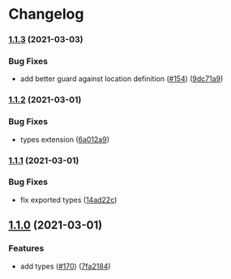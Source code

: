 # Changelog

### [1.1.3](https://www.github.com/hugomrdias/iso-url/compare/v1.1.2...v1.1.3) (2021-03-03)


### Bug Fixes

* add better guard against location definition ([#154](https://www.github.com/hugomrdias/iso-url/issues/154)) ([9dc71a9](https://www.github.com/hugomrdias/iso-url/commit/9dc71a9f505d39834861344c6696b0ca513400ad))

### [1.1.2](https://www.github.com/hugomrdias/iso-url/compare/v1.1.1...v1.1.2) (2021-03-01)


### Bug Fixes

* types extension ([6a012a9](https://www.github.com/hugomrdias/iso-url/commit/6a012a93d290d116a99b733d5be901ccf7813663))

### [1.1.1](https://www.github.com/hugomrdias/iso-url/compare/v1.1.0...v1.1.1) (2021-03-01)


### Bug Fixes

* fix exported types ([14ad22c](https://www.github.com/hugomrdias/iso-url/commit/14ad22c1fd69c2fe1744adbefeca6b2e9388a41d))

## [1.1.0](https://www.github.com/hugomrdias/iso-url/compare/v1.0.0...v1.1.0) (2021-03-01)


### Features

* add types ([#170](https://www.github.com/hugomrdias/iso-url/issues/170)) ([7fa2184](https://www.github.com/hugomrdias/iso-url/commit/7fa2184a8906f38692427b74986693b4cec9682d))
